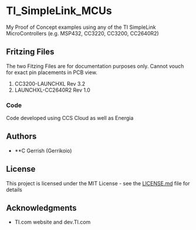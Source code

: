 # TI_SimpleLink_MCUs

My Proof of Concept examples using any of the TI SimpleLink MicroControllers (e.g. MSP432, CC3220, CC3200, CC2640R2)

## Fritzing Files

The two Fitzing Files are for documentation purposes only. Cannot vouch for exact pin placements in PCB view.

1. CC3200-LAUNCHXL Rev 3.2
2. LAUNCHXL-CC2640R2 Rev 1.0


### Code

Code developed using CCS Cloud as well as Energia

## Authors

* **C Gerrish (Gerrikoio)

## License

This project is licensed under the MIT License - see the [LICENSE.md](LICENSE.md) file for details

## Acknowledgments

* TI.com website and dev.TI.com
